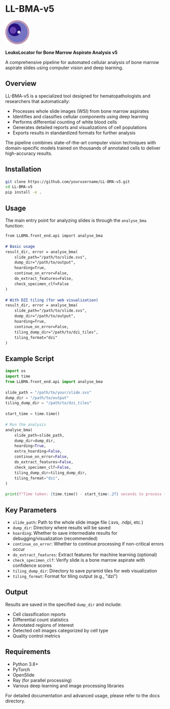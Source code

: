 # LL-BMA-v5

![LL-BMA-v5 Logo](LLBMA/resources/logo_76.png)

**LeukoLocator for Bone Marrow Aspirate Analysis v5**

A comprehensive pipeline for automated cellular analysis of bone marrow aspirate slides using computer vision and deep learning.

## Overview

LL-BMA-v5 is a specialized tool designed for hematopathologists and researchers that automatically:

- Processes whole slide images (WSI) from bone marrow aspirates
- Identifies and classifies cellular components using deep learning
- Performs differential counting of white blood cells
- Generates detailed reports and visualizations of cell populations
- Exports results in standardized formats for further analysis

The pipeline combines state-of-the-art computer vision techniques with domain-specific models trained on thousands of annotated cells to deliver high-accuracy results.

## Installation

```bash
git clone https://github.com/yourusername/LL-BMA-v5.git
cd LL-BMA-v5
pip install -e .
```

## Usage

The main entry point for analyzing slides is through the `analyse_bma` function:

```python:README.md
from LLBMA.front_end.api import analyse_bma

# Basic usage
result_dir, error = analyse_bma(
    slide_path="/path/to/slide.svs",
    dump_dir="/path/to/output",
    hoarding=True,
    continue_on_error=False,
    do_extract_features=False,
    check_specimen_clf=False
)

# With DZI tiling (for web visualization)
result_dir, error = analyse_bma(
    slide_path="/path/to/slide.svs",
    dump_dir="/path/to/output",
    hoarding=True,
    continue_on_error=False,
    tiling_dump_dir="/path/to/dzi_tiles",
    tiling_format="dzi"
)
```

## Example Script

```python
import os
import time
from LLBMA.front_end.api import analyse_bma

slide_path = "/path/to/your/slide.svs"
dump_dir = "/path/to/output"
tiling_dump_dir = "/path/to/dzi_tiles"

start_time = time.time()

# Run the analysis
analyse_bma(
    slide_path=slide_path,
    dump_dir=dump_dir,
    hoarding=True,
    extra_hoarding=False,
    continue_on_error=False,
    do_extract_features=False,
    check_specimen_clf=False,
    tiling_dump_dir=tiling_dump_dir,
    tiling_format="dzi",
)

print(f"Time taken: {time.time() - start_time:.2f} seconds to process {slide_path}")
```

## Key Parameters

- `slide_path`: Path to the whole slide image file (.svs, .ndpi, etc.)
- `dump_dir`: Directory where results will be saved
- `hoarding`: Whether to save intermediate results for debugging/visualization (recommended)
- `continue_on_error`: Whether to continue processing if non-critical errors occur
- `do_extract_features`: Extract features for machine learning (optional)
- `check_specimen_clf`: Verify slide is a bone marrow aspirate with confidence scores
- `tiling_dump_dir`: Directory to save pyramid tiles for web visualization
- `tiling_format`: Format for tiling output (e.g., "dzi")

## Output

Results are saved in the specified `dump_dir` and include:
- Cell classification reports
- Differential count statistics
- Annotated regions of interest
- Detected cell images categorized by cell type
- Quality control metrics

## Requirements

- Python 3.8+
- PyTorch
- OpenSlide
- Ray (for parallel processing)
- Various deep learning and image processing libraries

For detailed documentation and advanced usage, please refer to the docs directory.